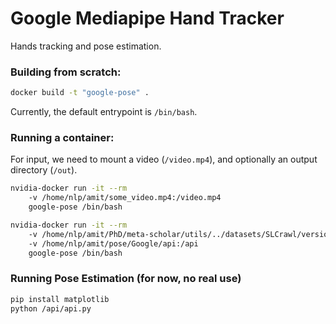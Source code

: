# Google Mediapipe Hand Tracker
Hands tracking and pose estimation.

### Building from scratch:
```bash
docker build -t "google-pose" .
```
Currently, the default entrypoint is `/bin/bash`.

### Running a container:
For input, we need to mount a video (`/video.mp4`), and optionally an output directory (`/out`).

```bash
nvidia-docker run -it --rm
    -v /home/nlp/amit/some_video.mp4:/video.mp4 
    google-pose /bin/bash
```



```bash
nvidia-docker run -it --rm
    -v /home/nlp/amit/PhD/meta-scholar/utils/../datasets/SLCrawl/versions/SpreadTheSign/videos/20259_lt-lt_0.mp4:/video.mp4 
    -v /home/nlp/amit/pose/Google/api:/api
    google-pose /bin/bash
```



### Running Pose Estimation (for now, no real use)
```bash
pip install matplotlib
python /api/api.py
```